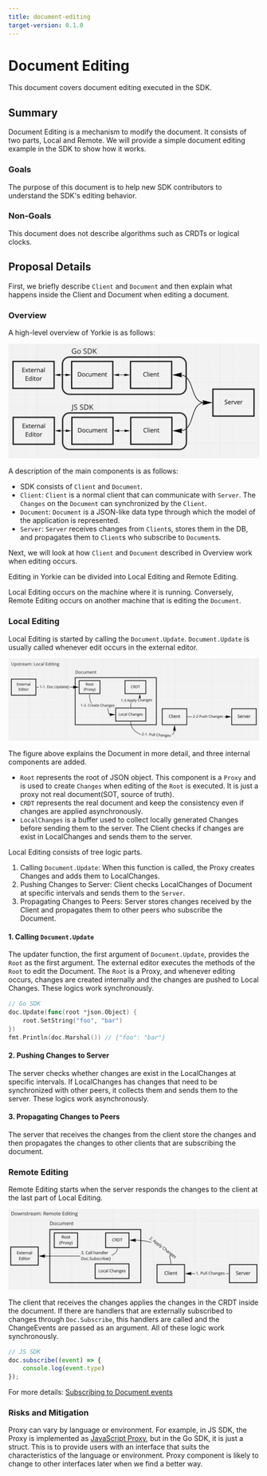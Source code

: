 ```yaml
---
title: document-editing
target-version: 0.1.0
---
```


# Document Editing

This document covers document editing executed in the SDK.

## Summary

Document Editing is a mechanism to modify the document. It consists of two parts, Local and Remote.
We will provide a simple document editing example in the SDK to show how it works.

### Goals

The purpose of this document is to help new SDK contributors to understand the SDK's editing behavior.

### Non-Goals

This document does not describe algorithms such as CRDTs or logical clocks.

## Proposal Details

First, we briefly describe `Client` and `Document` and then explain what happens inside the Client and Document when editing a document.

### Overview

A high-level overview of Yorkie is as follows:

![document-editing-overview](media/document-editing-overview.png)

A description of the main components is as follows:
- SDK consists of `Client` and `Document`.
- `Client`: `Client` is a normal client that can communicate with `Server`. The `Changes` on the `Document` can synchronized by the `Client`.
- `Document`: `Document` is a JSON-like data type through which the model of the application is represented.
- `Server`: `Server` receives changes from `Client`s, stores them in the DB, and propagates them to `Client`s who subscribe to `Document`s.

Next, we will look at how `Client` and `Document` described in Overview work when editing occurs.

Editing in Yorkie can be divided into Local Editing and Remote Editing.

Local Editing occurs on the machine where it is running. Conversely, Remote Editing occurs on another machine that is editing the `Document`.

### Local Editing

Local Editing is started by calling the `Document.Update`. `Document.Update` is usually called whenever edit occurs in the external editor.

![document-editing-upstream](media/document-editing-upstream.png)

The figure above explains the Document in more detail, and three internal components are added.

- `Root` represents the root of JSON object. This component is a `Proxy` and is used to create `Changes` when editing of the `Root` is executed. It is just a proxy not real document(SOT, source of truth).
- `CRDT` represents the real document and keep the consistency even if changes are applied asynchronously.
- `LocalChanges` is a buffer used to collect locally generated Changes before sending them to the server. The Client checks if changes are exist in LocalChanges and sends them to the server.

Local Editing consists of tree logic parts.

1. Calling `Document.Update`: When this function is called, the Proxy creates Changes and adds them to LocalChanges.
2. Pushing Changes to Server: Client checks LocalChanges of Document at specific intervals and sends them to the `Server`.
3. Propagating Changes to Peers: Server stores changes received by the Client and propagates them to other peers who subscribe the Document.

#### 1. Calling `Document.Update`

The updater function, the first argument of `Document.Update`, provides the `Root` as the first argument. The external editor executes the methods of the `Root` to edit the Document. The `Root` is a Proxy, and whenever editing occurs, changes are created internally and the changes are pushed to Local Changes. These logics work synchronously.

```go
// Go SDK
doc.Update(func(root *json.Object) {
    root.SetString("foo", "bar")
})
fmt.Println(doc.Marshal()) // {"foo": "bar"}
```

#### 2. Pushing Changes to Server

The server checks whether changes are exist in the LocalChanges at specific intervals. If LocalChanges has changes that need to be synchronized with other peers, it collects them and sends them to the server. These logics work asynchronously.

#### 3. Propagating Changes to Peers

The server that receives the changes from the client store the changes and then propagates the changes to other clients that are subscribing the document.

### Remote Editing

Remote Editing starts when the server responds the changes to the client at the last part of Local Editing.

![document-editing-downstream](media/document-editing-downstream.png)

The client that receives the changes applies the changes in the CRDT inside the document. If there are handlers that are externally subscribed to changes through `Doc.Subscribe`, this handlers are called and the ChangeEvents are passed as an argument. All of these logic work synchronously.

```js
// JS SDK
doc.subscribe((event) => {
    console.log(event.type)
});
```

For more details: [Subscribing to Document events](https://yorkie.dev/docs/js-sdk#subscribing-to-document-events)

### Risks and Mitigation

Proxy can vary by language or environment. For example, in JS SDK, the Proxy is implemented as [JavaScript Proxy](https://developer.mozilla.org/en-US/docs/Web/JavaScript/Reference/Global_Objects/Proxy), but in the Go SDK, it is just a struct.
This is to provide users with an interface that suits the characteristics of the language or environment. Proxy component is likely to change to other interfaces later when we find a better way.